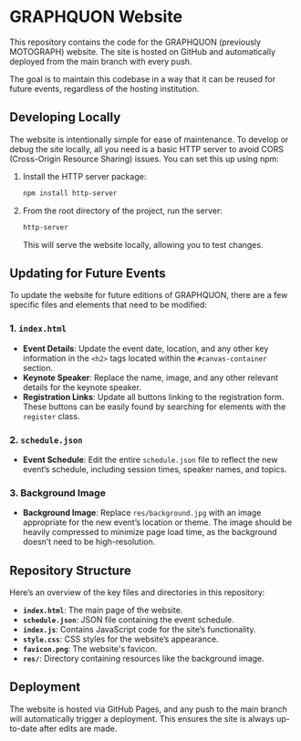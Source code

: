 # GRAPHQUON Website

This repository contains the code for the GRAPHQUON (previously MOTOGRAPH) website. The site is hosted on GitHub and automatically deployed from the main branch with every push.

The goal is to maintain this codebase in a way that it can be reused for future events, regardless of the hosting institution.

## Developing Locally

The website is intentionally simple for ease of maintenance. To develop or debug the site locally, all you need is a basic HTTP server to avoid CORS (Cross-Origin Resource Sharing) issues. You can set this up using npm:

1. Install the HTTP server package:

   ```bash
   npm install http-server
   ```

2. From the root directory of the project, run the server:

   ```bash
   http-server
   ```

   This will serve the website locally, allowing you to test changes.

## Updating for Future Events

To update the website for future editions of GRAPHQUON, there are a few specific files and elements that need to be modified:

### 1. `index.html`
- **Event Details**: Update the event date, location, and any other key information in the `<h2>` tags located within the `#canvas-container` section.
- **Keynote Speaker**: Replace the name, image, and any other relevant details for the keynote speaker.
- **Registration Links**: Update all buttons linking to the registration form. These buttons can be easily found by searching for elements with the `register` class.

### 2. `schedule.json`
- **Event Schedule**: Edit the entire `schedule.json` file to reflect the new event’s schedule, including session times, speaker names, and topics.

### 3. Background Image
- **Background Image**: Replace `res/background.jpg` with an image appropriate for the new event’s location or theme. The image should be heavily compressed to minimize page load time, as the background doesn’t need to be high-resolution.

## Repository Structure

Here’s an overview of the key files and directories in this repository:

- **`index.html`**: The main page of the website.
- **`schedule.json`**: JSON file containing the event schedule.
- **`index.js`**: Contains JavaScript code for the site’s functionality.
- **`style.css`**: CSS styles for the website’s appearance.
- **`favicon.png`**: The website's favicon.
- **`res/`**: Directory containing resources like the background image.

## Deployment

The website is hosted via GitHub Pages, and any push to the main branch will automatically trigger a deployment. This ensures the site is always up-to-date after edits are made.
